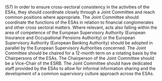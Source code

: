 (57) In order to ensure cross-sectoral consistency in the activities of the ESAs, they should coordinate closely through a Joint Committee and reach common positions where appropriate. The Joint Committee should coordinate the functions of the ESAs in relation to financial conglomerates and other cross sectoral matters. Where relevant, acts also falling within the area of competence of the European Supervisory Authority (European Insurance and Occupational Pensions Authority) or the European Supervisory Authority (European Banking Authority) should be adopted in parallel by the European Supervisory Authorities concerned. The Joint Committee should be chaired for a 12-month term on a rotating basis by the Chairpersons of the ESAs. The Chairperson of the Joint Committee should be a Vice-Chair of the ESRB. The Joint Committee should have dedicated staff provided by the ESAs to allow for informal information sharing and the development of a common supervisory culture approach across the ESAs.